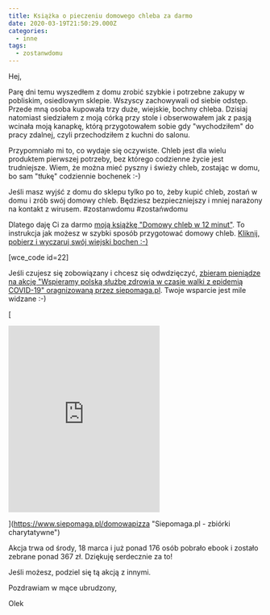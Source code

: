 ```yaml
---
title: Książka o pieczeniu domowego chleba za darmo
date: 2020-03-19T21:50:29.000Z
categories: 
  - inne
tags: 
  - zostanwdomu
---
```


Hej,

Parę dni temu wyszedłem z domu zrobić szybkie i potrzebne zakupy w pobliskim, osiedlowym sklepie. Wszyscy zachowywali od siebie odstęp. Przede mną osoba kupowała trzy duże, wiejskie, bochny chleba. Dzisiaj natomiast siedziałem z moją córką przy stole i obserwowałem jak z pasją wcinała moją kanapkę, którą przygotowałem sobie gdy "wychodziłem" do pracy zdalnej, czyli przechodziłem z kuchni do salonu.

Przypomniało mi to, co wydaje się oczywiste. Chleb jest dla wielu produktem pierwszej potrzeby, bez którego codzienne życie jest trudniejsze. Wiem, że można mieć pyszny i świeży chleb, zostając w domu, bo sam "tłukę" codziennie bochenek :-)

Jeśli masz wyjść z domu do sklepu tylko po to, żeby kupić chleb, zostań w domu i zrób swój domowy chleb. Będziesz bezpieczniejszy i mniej narażony na kontakt z wirusem. #zostanwdomu #zostańwdomu

Dlatego daję Ci za darmo <a href="/chleb/">moją książkę "Domowy chleb w 12 minut"</a>. To instrukcja jak możesz w szybki sposób przygotować domowy chleb. <a href="/?edd_action=add_to_cart&amp;download_id=7641&amp;discount=zostanwdomu">Kliknij, pobierz i wyczaruj swój wiejski bochen :-)</a>

\[wce\_code id=22\]

Jeśli czujesz się zobowiązany i chcesz się odwdzięczyć, [zbieram pieniądze na akcję "Wspieramy polską służbę zdrowia w czasie walki z epidemią COVID-19" oragnizowaną przez siepomaga.pl](https://www.siepomaga.pl/domowapizza). Twoje wsparcie jest mile widzane :-) 

[

<iframe src="https://www.siepomaga.pl/domowapizza/skarbonka/banner" width="300px" height="370px" frameborder="0" scrolling="no"></iframe>

](https://www.siepomaga.pl/domowapizza "Siepomaga.pl - zbiórki charytatywne")

Akcja trwa od środy, 18 marca i już ponad 176 osób pobrało ebook i zostało zebrane ponad 367 zł. Dziękuję serdecznie za to!

Jeśli możesz, podziel się tą akcją z innymi.

Pozdrawiam w mące ubrudzony,

Olek
